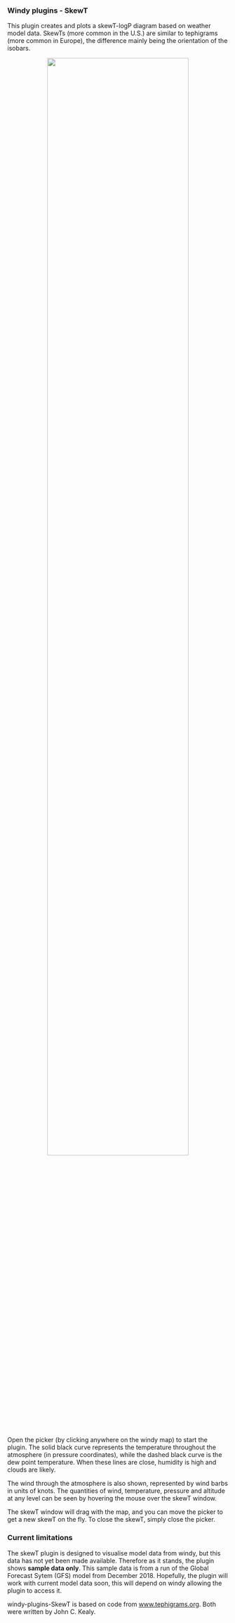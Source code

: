 
### Windy plugins - SkewT

This plugin creates and plots a skewT-logP diagram based on weather model data. SkewTs (more common in the U.S.) are similar to tephigrams (more common in Europe), the difference mainly being the orientation of the isobars.


<p align="center"><img src="examples/sample.gif" width="80%"></p>


Open the picker (by clicking anywhere on the windy map) to start the plugin. The solid black curve represents the temperature throughout the atmosphere (in pressure coordinates), while the dashed black curve is the dew point temperature. When these lines are close, humidity is high and clouds are likely. 

The wind through the atmosphere is also shown, represented by wind barbs in units of knots. The quantities of wind, temperature, pressure and altitude at any level can be seen by hovering the mouse over the skewT window.

The skewT window will drag with the map, and you can move the picker to get a new skewT on the fly. To close the skewT, simply close the picker. 


### Current limitations

The skewT plugin is designed to visualise model data from windy, but this data has not yet been made available. Therefore as it stands, the plugin shows **sample data only**. This sample data is from a run of the Global Forecast Sytem (GFS) model from December 2018. Hopefully, the plugin will work with current model data soon, this will depend on windy allowing the plugin to access it. 


windy-plugins-SkewT is based on code from www.tephigrams.org. Both were written by John C. Kealy. 

